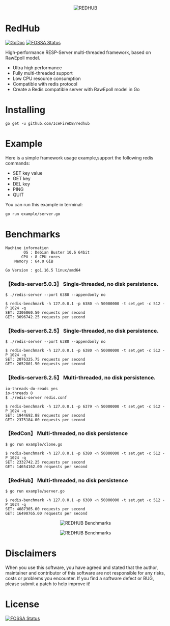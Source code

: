 <!--
 * @Author: gitsrc
 * @Date: 2021-09-24 15:07:31
 * @LastEditors: gitsrc
 * @LastEditTime: 2021-09-27 11:18:10
 * @FilePath: /redhub/README.md
-->
<p align="center">
    <img 
        src="https://user-images.githubusercontent.com/12872991/134626503-c022bb8e-2d5c-4760-a470-f56ff8ef036f.png" 
        border="0" alt="REDHUB">
    <br>
</p>

# RedHub
<a href="https://pkg.go.dev/github.com/IceFireDB/redhub"><img src="https://img.shields.io/badge/api-reference-blue.svg?style=flat-square" alt="GoDoc"></a>
[![FOSSA Status](https://app.fossa.com/api/projects/git%2Bgithub.com%2FIceFireDB%2Fredhub.svg?type=shield)](https://app.fossa.com/projects/git%2Bgithub.com%2FIceFireDB%2Fredhub?ref=badge_shield)

High-performance RESP-Server multi-threaded framework, based on RawEpoll model.
* Ultra high performance
* Fully multi-threaded support
* Low CPU resource consumption
* Compatible with redis protocol
* Create a Redis compatible server with RawEpoll model in Go

# Installing

```
go get -u github.com/IceFireDB/redhub
```

# Example

Here is a simple framework usage example,support the following redis commands:

- SET key value
- GET key
- DEL key
- PING
- QUIT

You can run this example in terminal:

```sh
go run example/server.go
```

# Benchmarks

```
Machine information
        OS : Debian Buster 10.6 64bit 
       CPU : 8 CPU cores
    Memory : 64.0 GiB

Go Version : go1.16.5 linux/amd64

```

### 【Redis-server5.0.3】 Single-threaded, no disk persistence.

```
$ ./redis-server --port 6380 --appendonly no
```
```
$ redis-benchmark -h 127.0.0.1 -p 6380 -n 50000000 -t set,get -c 512 -P 1024 -q
SET: 2306060.50 requests per second
GET: 3096742.25 requests per second
```

### 【Redis-server6.2.5】 Single-threaded, no disk persistence.

```
$ ./redis-server --port 6380 --appendonly no
```
```
$ redis-benchmark -h 127.0.0.1 -p 6380 -n 50000000 -t set,get -c 512 -P 1024 -q
SET: 2076325.75 requests per second
GET: 2652801.50 requests per second
```

### 【Redis-server6.2.5】 Multi-threaded, no disk persistence.

```
io-threads-do-reads yes
io-threads 8
$ ./redis-server redis.conf
```
```
$ redis-benchmark -h 127.0.0.1 -p 6379 -n 50000000 -t set,get -c 512 -P 1024 -q
SET: 1944692.88 requests per second
GET: 2375184.00 requests per second
```

### 【RedCon】 Multi-threaded, no disk persistence

```
$ go run example/clone.go
```
```
$ redis-benchmark -h 127.0.0.1 -p 6380 -n 50000000 -t set,get -c 512 -P 1024 -q
SET: 2332742.25 requests per second
GET: 14654162.00 requests per second
```
### 【RedHub】 Multi-threaded, no disk persistence

```
$ go run example/server.go
```
```
$ redis-benchmark -h 127.0.0.1 -p 6380 -n 50000000 -t set,get -c 512 -P 1024 -q
SET: 4087305.00 requests per second
GET: 16490765.00 requests per second
```

<p align="center">
    <img 
        src="https://user-images.githubusercontent.com/12872991/134836128-423fd389-0fae-4e37-81c2-3b0066ed5f56.png" 
        border="0" alt="REDHUB Benchmarks">
    <br>
</p>


<p align="center">
    <img 
        src="https://user-images.githubusercontent.com/12872991/134836167-37c41c77-d77e-4ca8-96cb-4bab8ab65fa0.png" 
        border="0" alt="REDHUB Benchmarks">
    <br>
</p>


<!--
```
$ redis-benchmark -p 6380 -t set,get -n 10000000 -q -P 512 -c 512
SET: 2840909.00 requests per second
GET: 5643341.00 requests per second
```
-->

# Disclaimers
When you use this software, you have agreed and stated that the author, maintainer and contributor of this software are not responsible for any risks, costs or problems you encounter. If you find a software defect or BUG, ​​please submit a patch to help improve it!

# License
[![FOSSA Status](https://app.fossa.com/api/projects/git%2Bgithub.com%2FIceFireDB%2Fredhub.svg?type=large)](https://app.fossa.com/projects/git%2Bgithub.com%2FIceFireDB%2Fredhub?ref=badge_large)
